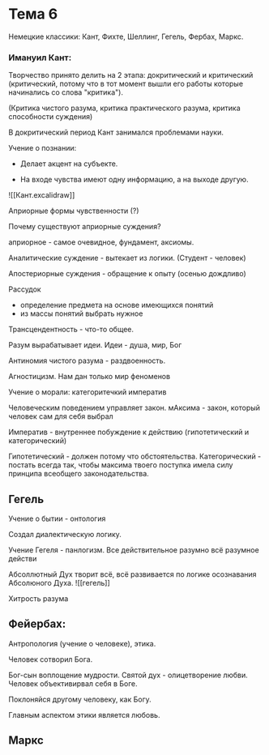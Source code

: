 # Тема 6 

Немецкие классики:
Кант, Фихте, Шеллинг, Гегель, Фербах, Маркс.

### Имануил Кант:

Творчество принято делить на 2 этапа: докритический и критический (критический, потому что в тот момент вышли его работы которые начинались со слова "критика"). 

(Критика чистого разума, критика практического разума, критика способности суждения)

В докритический период Кант занимался проблемами науки. 

Учение о познании: 
- Делает акцент на субъекте.

- На входе чувства имеют одну информацию, а на выходе другую.

![[Кант.excalidraw]]

Априорные формы чувственности (?)

Почему существуют априорные суждения?

априорное - самое очевидное, фундамент, аксиомы.

Аналитические суждение - вытекает из логики. (Студент - человек)

Апостериорные суждения - обращение к опыту (осенью дождливо)


Рассудок
- определение предмета на основе имеющихся понятий 
- из массы понятий выбрать нужное

Трансцендентность - что-то общее.

Разум вырабатывает идеи. 
Идеи - душа, мир, Бог 

Антиномия чистого разума - раздвоенность.

Агностицизм.
Нам дан только мир феноменов 

Учение о морали:
категоритечкий императив 

Человеческим поведением управляет закон.
мАксима - закон, который человек сам для себя выбрал

Императив - внутреннее побуждение к действию (гипотетический и категорический)

Гипотетический - должен потому что обстоятельства.
Категорический - постать всегда так, чтобы максима твоего поступка имела силу принципа всеобщего законодательства.


## Гегель
Учение о бытии - онтология

Создал диалектическую логику.

Учение Гегеля - панлогизм.
Все действительное разумно всё разумное действи

Абсоллютный Дух творит всё, всё развивается по логике осознавания Абсолюного Духа.
![[гегель]]

Хитрость разума 

## Фейербах:

Антропология (учение о человеке), этика.

Человек сотворил Бога. 


Бог-сын воплощение мудрости. 
Святой дух - олицетворение любви. 
Человек объективирвал себя в Боге.

Поклоняйся другому человеку, как Богу. 

Главным аспектом этики является любовь. 

## Маркс
